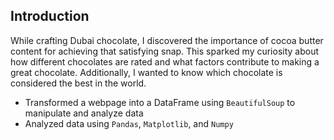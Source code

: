 ## Introduction

While crafting Dubai chocolate, I discovered the importance of cocoa butter content for achieving that satisfying snap. This sparked my curiosity about how different chocolates are rated and what factors contribute to making a great chocolate. Additionally, I wanted to know which chocolate is considered the best in the world.
* Transformed a webpage into a DataFrame using `BeautifulSoup` to manipulate and analyze data
* Analyzed data using `Pandas`, `Matplotlib`, and `Numpy`
